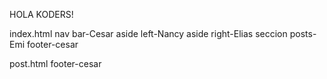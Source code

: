 HOLA KODERS!

index.html
	nav bar-Cesar
	aside left-Nancy
	aside right-Elias
	seccion posts-Emi
	footer-cesar

post.html
	footer-cesar
	
